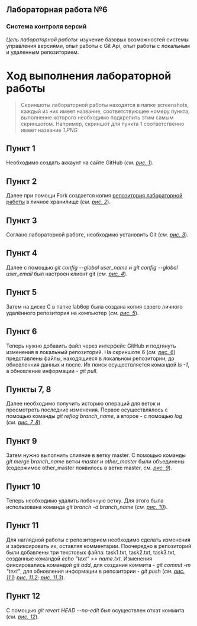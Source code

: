 ## __Лабораторная работа №6__
### __Система контроля версий__
_Цель лабораторной работы_: изучение базовых возможностей системы управления версиями, опыт работы с Git Api, опыт работы с локальным и удаленным репозиторием.
# Ход выполнения лабораторной работы
> Скриншоты лабораторной работы находятся в папке screenshots, каждый из них имеет название, соответствующее номеру пункта, выполнение которого необходимо подкрепить этим самым скриншотом. Например, скриншот для пункта 1 соответственно имеет название _1.PNG_
## Пункт 1
Необходимо создать аккаунт на сайте GitHub (_см. [рис. 1](https://github.com/ArsenValeev/LR6/blob/report/screen/png1.png)_). 
## Пункт 2
Далее при помощи Fork создается копия [репозитория лабораторной работы](https://github.com/Kurtyanik/LR6/) в личное хранилище (_см. [рис. 2](https://github.com/ArsenValeev/LR6/blob/report/screen/png2.png)_).
## Пункт 3
Соглано лабораторной работе, необходимо установить Git (_см. [рис. 3](https://github.com/ArsenValeev/LR6/blob/report/screen/png3.png)_).
## Пункт 4
Далее с помощью _git config --global user_name_ и _git config --global user_email_ был настроен клиент git (_см. [рис. 4](https://github.com/ArsenValeev/LR6/blob/report/screen/png4.png)_).
## Пункт 5
Затем на диске С в папке lab6op была создана копия своего личного удалённого репозитория на компьютер (_см. [рис. 5](https://github.com/ArsenValeev/LR6/blob/report/screen/png5.png)_).
## Пункт 6
Теперь нужно добавить файл через интерфейс GitHub и подтянуть изменения в локальный репозиторий. На скриншоте 6 (_см. [рис. 6](https://github.com/ArsenValeev/LR6/blob/report/screen/png6.png)_) представлены файлы, находящиеся в локальном репозитории, до обновленния данных и после. Их поиск осуществляется командой _ls -1_, а обновление информации - _git pull_.
## Пункты 7, 8
Далее необходимо получить историю операций для веток и просмотреть последние изменения. Первое осуществлялось с помощью команды _git reflog branch_name_, а второе - с помощью _log_ (_см. [рис. 7, 8](https://github.com/ArsenValeev/LR6/blob/report/screen/png7_8.png)_).
## Пункт 9
Затем нужно выполнить слияние в ветку master. С помощью команды _git merge branch_name_ ветки _master_ и _other_master_ были объединены (содержимое other_master появилось в ветке master, _см. [рис. 9](https://github.com/ArsenValeev/LR6/blob/report/screen/png9.png)_).
## Пункт 10
Теперь необходимо удалить побочную ветку. Для этого была использована команда _git branch -d branch_name_ (_см. [рис. 10](https://github.com/ArsenValeev/LR6/blob/report/screen/png10.png)_).
## Пункт 11
Для наглядной работы с репозиторием необходимо сделать изменения и зафиксировать их, оставляя комментарии. Поочередно в репозиторий были добавлены три текстовых файла: task1.txt, task2.txt, task3.txt, созданные командой _echo "text" >> name.txt_. Изменения фиксировались командой _git add_, для создания коммита - _git commit -m "text"_, для обновления информации в репозитории - _git push_ (_см. [рис. 11.1](https://github.com/ArsenValeev/LR6/blob/report/screen/png11_1.png); [рис. 11.2](https://github.com/ArsenValeev/LR6/blob/report/screen/png11_2.png); [рис. 11.3](https://github.com/ArsenValeev/LR6/blob/report/screen/png11_3.png)_).
## Пункт 12
С помощью _git revert HEAD --no-edit_ был осуществлен откат коммита (_см. [рис. 12](https://github.com/ArsenValeev/LR6/blob/report/screen/png12.png)_).
